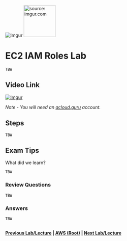 ![Imgur](https://i.imgur.com/9awJmtb.png) <img src="https://i.imgur.com/GRo5Rud.png" height="100" title="source: imgur.com" />


EC2 IAM Roles Lab
======

    TBW


## Video Link

[![Imgur](https://i.imgur.com/tErMrRY.png)](https://acloud.guru/course/aws-certified-solutions-architect-associate/learn/ec2/iam-roles-ec2/watch)

*Note - You will need an [acloud.guru](acloud.guru) account.*


## Steps

    TBW
    

## Exam Tips

What did we learn?

    TBW
    
    
### Review Questions

    TBW


### Answers

    TBW
    

##

**[Previous Lab/Lecture](ec2-commandline-lab.md) | [AWS (Root)](../readme.adoc) | [Next Lab/Lecture](ec2-iam-roles-lab.md)** 
